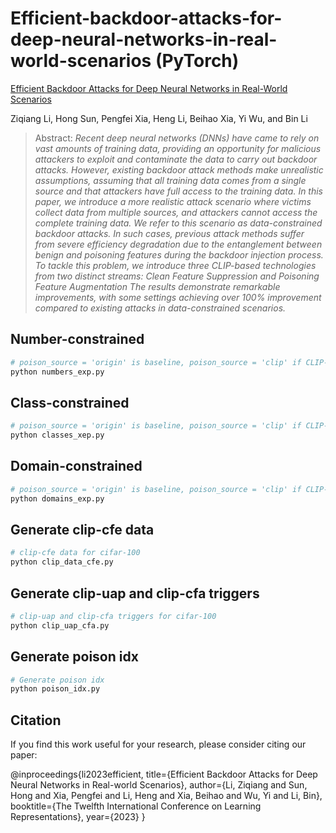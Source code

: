 # Efficient-backdoor-attacks-for-deep-neural-networks-in-real-world-scenarios (PyTorch)

[Efficient Backdoor Attacks for Deep Neural Networks in Real-World Scenarios]()

Ziqiang Li, Hong Sun, Pengfei Xia, Heng Li, Beihao Xia, Yi Wu, and Bin Li

>Abstract: *Recent deep neural networks (DNNs) have came to rely on vast amounts of training data, providing an opportunity for malicious attackers to exploit and contaminate the data to carry out backdoor attacks. However, existing backdoor attack methods make unrealistic assumptions, assuming that all training data comes from a single source and that attackers have full access to the training data. In this paper, we introduce a more realistic attack scenario where victims collect data from multiple sources, and attackers cannot access the complete training data. We refer to this scenario as data-constrained backdoor attacks. In such cases, previous attack methods suffer from severe efficiency degradation due to the entanglement between benign and poisoning features during the backdoor injection process. To tackle this problem, we introduce three CLIP-based technologies from two distinct streams: Clean Feature Suppression and Poisoning Feature Augmentation The results demonstrate remarkable improvements, with some settings achieving over 100% improvement compared to existing attacks in data-constrained scenarios.*

## Number-constrained

```python
# poison_source = 'origin' is baseline, poison_source = 'clip' if CLIP-CFE.
python numbers_exp.py
```

## Class-constrained

```python
# poison_source = 'origin' is baseline, poison_source = 'clip' if CLIP-CFE.
python classes_xep.py
```

## Domain-constrained

```python
# poison_source = 'origin' is baseline, poison_source = 'clip' if CLIP-CFE.
python domains_exp.py
```

## Generate clip-cfe data

```python
# clip-cfe data for cifar-100
python clip_data_cfe.py
```

## Generate clip-uap and clip-cfa triggers

```python
# clip-uap and clip-cfa triggers for cifar-100
python clip_uap_cfa.py
```

## Generate poison idx

```python
# Generate poison idx
python poison_idx.py
```

## Citation

If you find this work useful for your research, please consider citing our paper:

@inproceedings{li2023efficient,
  title={Efficient Backdoor Attacks for Deep Neural Networks in Real-world Scenarios},
  author={Li, Ziqiang and Sun, Hong and Xia, Pengfei and Li, Heng and Xia, Beihao and Wu, Yi and Li, Bin},
  booktitle={The Twelfth International Conference on Learning Representations},
  year={2023}
}
```
